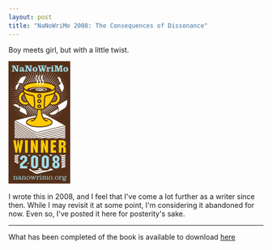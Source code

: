 ```yaml
---
layout: post
title: "NaNoWriMo 2008: The Consequences of Dissonance"
---
```


Boy meets girl, but with a little twist.

![A Winner Is Me!](nano_08_winner_large.gif)

I wrote this in 2008, and I feel that I've come a lot further as a writer since then.  While I may revisit it at some point, I'm considering it abandoned for now.  Even so, I've posted it here for posterity's sake.

-----

What has been completed of the book is available to download [here](nanowrimo.pdf)
